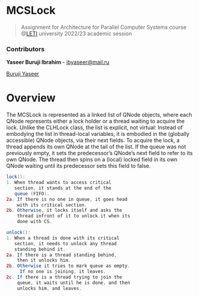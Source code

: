 # MCSLock
>Assignment for Architecture for Parallel Computer Systems course @[LETI](https://etu.ru/) university 2022/23 academic session
### Contributors
**Yaseer Buruji Ibrahim** - ibyaseer@mail.ru

[Buruji Yaseer](https://github.com/Meizzy)

# Overview
The MCSLock is represented as a linked list of QNode objects, where each QNode represents either a lock holder or a thread waiting to acquire the lock. Unlike the CLHLock class, the list is explicit, not virtual: Instead of embodying the list in thread-local variables, it is embodied in the (globally accessible) QNode objects, via their next fields.
To acquire the lock, a thread appends its own QNode at the tail of the list. If the queue was not previously empty, it sets the predecessor’s QNode’s next field to refer to its own QNode. The thread then spins on a (local) locked field in its own QNode waiting until its predecessor sets this field to false.

```java
lock():
1. When thread wants to access critical
   section, it stands at the end of the
   queue (FIFO).
2a. If there is no one in queue, it goes head
    with its critical section.
2b. Otherwise, it locks itself and asks the
    thread infront of it to unlock it when its
    done with CS.
```

```java
unlock():
1. When a thread is done with its critical
   section, it needs to unlock any thread
   standing behind it.
2a. If there is a thread standing behind,
    then it unlocks him.
2b. Otherwise it tries to mark queue as empty.
     If no one is joining, it leaves.
2c. If there is a thread trying to join the
    queue, it waits until he is done, and then
    unlocks him, and leaves.
```
